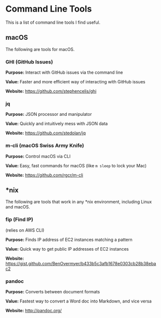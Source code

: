 # Command Line Tools

This is a list of command line tools I find useful.

## macOS

The following are tools for macOS.

### GHI (GitHub Issues)

**Purpose:** Interact with GitHub issues via the command line

**Value:** Faster and more efficient way of interacting with GitHub issues

**Website:** https://github.com/stephencelis/ghi

### jq

**Purpose:** JSON processor and manipulator

**Value:** Quickly and intuitively mess with JSON data

**Website:** https://github.com/stedolan/jq

### m-cli (macOS Swiss Army Knife)

**Purpose:** Control macOS via CLI

**Value:** Easy, fast commands for macOS (like `m sleep` to lock your Mac)

**Website:** https://github.com/rgcr/m-cli

## *nix

The following are tools that work in any *nix environment, including Linux and macOS.

### fip (Find IP)

(relies on AWS CLI)

**Purpose:** Finds IP address of EC2 instances matching a pattern

**Value:** Quick way to get public IP addresses of EC2 instances

**Website:** https://gist.github.com/BenOvermyer/b433b5c3afb1678e0303cb28b38ebac2

### pandoc

**Purpose:** Converts between document formats

**Value:** Fastest way to convert a Word doc into Markdown, and vice versa

**Website:** http://pandoc.org/


